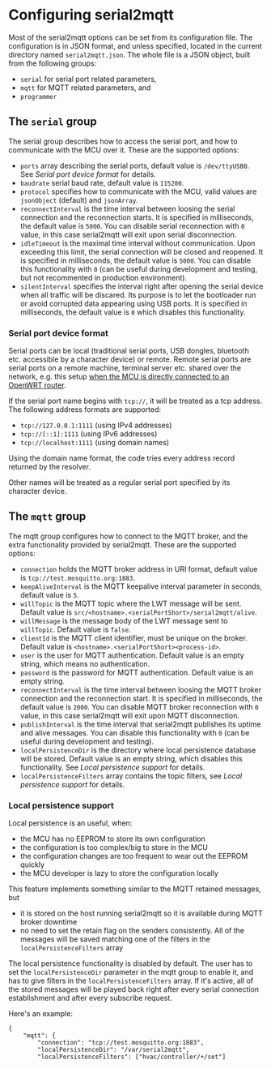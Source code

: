 # Configuring serial2mqtt
Most of the serial2mqtt options can be set from its configuration file. The configuration is in JSON format, and unless specified, located in the current directory named `serial2mqtt.json`. The whole file is a JSON object, built from the following groups:
* `serial` for serial port related parameters,
* `mqtt` for MQTT related parameters, and
* `programmer`

## The `serial` group
The serial group describes how to access the serial port, and how to communicate with the MCU over it. These are the supported options:
* `ports` array describing the serial ports, default value is `/dev/ttyUSB0`. See *Serial port device format* for details.
* `baudrate` serial baud rate, default value is `115200`.
* `protocol` specifies how to communicate with the MCU, valid values are `jsonObject` (default) and `jsonArray`.
* `reconnectInterval` is the time interval between loosing the serial connection and the reconnection starts. It is specified in milliseconds, the default value is `5000`. You can disable serial reconnection with `0` value, in this case serial2mqtt will exit upon serial disconnection.
* `idleTimeout` is the maximal time interval without communication. Upon exceeding this limit, the serial connection will be closed and reopened. It is specified in milliseconds, the default value is `5000`. You can disable this functionality with `0` (can be useful during development and testing, but not recommented in production environment).
* `silentInterval` specifies the interval right after opening the serial device when all traffic will be discared. Its purpose is to let the bootloader run or avoid corrupted data appearing using USB ports. It is specified in milliseconds, the default value is `0` which disables this functionality.

### Serial port device format
Serial ports can be local (traditional serial ports, USB dongles, bluetooth etc. accessible by a character device) or remote. Remote serial ports are serial ports on a remote machine, terminal server etc. shared over the network, e.g. this setup [when the MCU is directly connected to an OpenWRT router](https://github.com/vortex314/serial2mqtt/issues/8).

If the serial port name begins with `tcp://`, it will be treated as a tcp address. The following address formats are supported:
* `tcp://127.0.0.1:1111` (using IPv4 addresses)
* `tcp://[::1]:1111` (using IPv6 addresses)
* `tcp://localhost:1111` (using domain names)

Using the domain name format, the code tries every address record returned by the resolver.

Other names will be treated as a regular serial port specified by its character device.

## The `mqtt` group
The mqtt group configures how to connect to the MQTT broker, and the extra functionality provided by serial2mqtt. These are the supported options:
* `connection` holds the MQTT broker address in URI format, default value is `tcp://test.mosquitto.org:1883`.
* `keepAliveInterval` is the MQTT keepalive interval parameter in seconds, default value is `5`.
* `willTopic` is the MQTT topic where the LWT message will be sent. Default value is `src/<hostname>.<serialPortShort>/serial2mqtt/alive`.
* `willMessage` is the message body of the LWT message sent to `willTopic`. Default value is `false`.
* `clientId` is the MQTT client identifier, must be unique on the broker. Default value is `<hostname>.<serialPortShort><process-id>`.
* `user` is the user for MQTT authentication. Default value is an empty string, which means no authentication.
* `password` is the password for MQTT authentication. Default value is an empty string.
* `reconnectInterval` is the time interval between loosing the MQTT broker connection and the reconnection start. It is specified in milliseconds, the default value is `2000`. You can disable MQTT broker reconnection with `0` value, in this case serial2mqtt will exit upon MQTT disconnection.
* `publishInterval` is the time interval that serial2mqtt publishes its uptime and alive messages. You can disable this functionality with `0` (can be useful during development and testing).
* `localPersistenceDir` is the directory where local persistence database will be stored. Default value is an empty string, which disables this functionality. See *Local persistence support* for details.
* `localPersistenceFilters` array contains the topic filters, see *Local persistence support* for details.

### Local persistence support
Local persistence is an useful, when:
* the MCU has no EEPROM to store its own configuration
* the configuration is too complex/big to store in the MCU
* the configuration changes are too frequent to wear out the EEPROM quickly
* the MCU developer is lazy to store the configuration locally

This feature implements something similar to the MQTT retained messages, but
* it is stored on the host running serial2mqtt so it is available during MQTT broker downtime
* no need to set the retain flag on the senders consistently. All of the messages will be saved matching one of the filters in the `localPersistenceFilters` array

The local persistence functionality is disabled by default. The user has to set the `localPersistenceDir` parameter in the mqtt group to enable it, and has to give filters in the `localPersistenceFilters` array. If it's active, all of the stored messages will be played back right after every serial connection establishment and after every subscribe request.

Here's an example:
```
{
    "mqtt": {
        "connection": "tcp://test.mosquitto.org:1883",
        "localPersistenceDir": "/var/serial2mqtt",
        "localPersistenceFilters": ["hvac/controller/+/set"]
```
